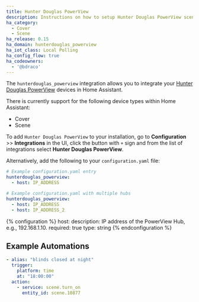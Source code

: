 ```yaml
---
title: Hunter Douglas PowerView
description: Instructions on how to setup Hunter Douglas PowerView scenes within Home Assistant.
ha_category:
  - Cover
  - Scene
ha_release: 0.15
ha_domain: hunterdouglas_powerview
ha_iot_class: Local Polling
ha_config_flow: true
ha_codeowners:
  - '@bdraco'
---
```


The `hunterdouglas_powerview` integration allows you to integrate your [Hunter Douglas PowerView](https://www.hunterdouglas.com/operating-systems/powerview-motorization/support) devices in Home Assistant.

There is currently support for the following device types within Home Assistant:

- Cover
- Scene

To add `Hunter Douglas PowerView` to your installation, go to **Configuration** >> **Integrations** in the UI, click the button with `+` sign and from the list of integrations select **Hunter Douglas PowerView**.

Alternatively, add the following to your `configuration.yaml` file:

```yaml
# Example configuration.yaml entry
hunterdouglas_powerview:
  - host: IP_ADDRESS
```

```yaml
# Example configuration.yaml with multiple hubs
hunterdouglas_powerview:
  - host: IP_ADDRESS
  - host: IP_ADDRESS_2
```

{% configuration %}
host:
  description: IP address of the PowerView Hub, e.g., 192.168.1.10.
  required: true
  type: string
{% endconfiguration %}

## Example Automations

``` yaml
- alias: "blinds closed at night"
  trigger:
    platform: time
    at: "18:00:00"
  action:
    - service: scene.turn_on
      entity_id: scene.10877
```
